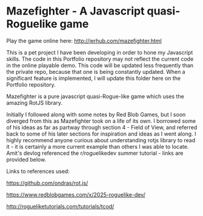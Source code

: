 # Mazefighter - A Javascript quasi-Roguelike game

Play the game online here:
http://jerhub.com/mazefighter.html

This is a pet project I have been developing in order to hone my Javascript
skills. The code in this Portfolio repository may not reflect the current
code in the online playable demo. This code will be updated less frequently
than the private repo, because that one is being constantly updated. When
a significant feature is implemented, I will update this folder here on the
Portfolio repository.

Mazefighter is a pure javascript quasi-Rogue-like game which uses the amazing
RotJS library.

Initially I followed along with some notes by Red Blob Games, but I soon
diverged from this as Mazefighter took on a life of its own. I borrowed some of
his ideas as far as partway through section 4 - Field of View, and referred
back to some of his later sections for inspiration and ideas as I went along. I
highly recommend anyone curious about understanding rotjs library to read it -
it is certainly a more current example than others I was able to locate.
Amit's devlog referenced the r/roguelikedev summer tutorial - links are
provided below.

Links to references used:

https://github.com/ondras/rot.js/

https://www.redblobgames.com/x/2025-roguelike-dev/

http://rogueliketutorials.com/tutorials/tcod/
